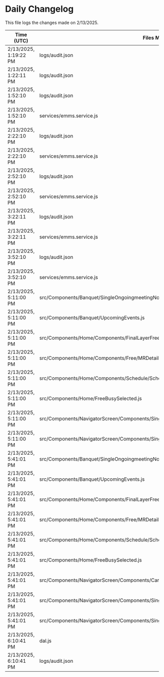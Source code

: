 # Daily Changelog

This file logs the changes made on 2/13/2025.

| Time (UTC)             | Files Modified                    | Changes (Addition/Deletion) |
|------------------------|-----------------------------------|-----------------------------|
| 2/13/2025, 1:19:22 PM | logs/audit.json | 5 Additions & 5 Deletions |
| 2/13/2025, 1:22:11 PM | logs/audit.json | 15 Additions & 15 Deletions|
| 2/13/2025, 1:52:10 PM | logs/audit.json | 15 Additions & 15 Deletions|
| 2/13/2025, 1:52:10 PM | services/emms.service.js | 1 Additions & 0 Deletions|
| 2/13/2025, 2:22:10 PM | logs/audit.json | 15 Additions & 15 Deletions|
| 2/13/2025, 2:22:10 PM | services/emms.service.js | 1 Additions & 0 Deletions|
| 2/13/2025, 2:52:10 PM | logs/audit.json | 15 Additions & 15 Deletions|
| 2/13/2025, 2:52:10 PM | services/emms.service.js | 1 Additions & 0 Deletions|
| 2/13/2025, 3:22:11 PM | logs/audit.json | 15 Additions & 15 Deletions|
| 2/13/2025, 3:22:11 PM | services/emms.service.js | 1 Additions & 0 Deletions|
| 2/13/2025, 3:52:10 PM | logs/audit.json | 15 Additions & 15 Deletions|
| 2/13/2025, 3:52:10 PM | services/emms.service.js | 1 Additions & 0 Deletions|
| 2/13/2025, 5:11:00 PM | src/Components/Banquet/SingleOngoingmeetingNonWedding.js | 1 Additions & 0 Deletions|
| 2/13/2025, 5:11:00 PM | src/Components/Banquet/UpcomingEvents.js | 1 Additions & 1 Deletions|
| 2/13/2025, 5:11:00 PM | src/Components/Home/Components/FinalLayerFree.js | 1 Additions & 0 Deletions|
| 2/13/2025, 5:11:00 PM | src/Components/Home/Components/Free/MRDetailsFree.js | 1 Additions & 1 Deletions|
| 2/13/2025, 5:11:00 PM | src/Components/Home/Components/Schedule/ScheduleBusy.js | 1 Additions & 0 Deletions|
| 2/13/2025, 5:11:00 PM | src/Components/Home/FreeBusySelected.js | 2 Additions & 1 Deletions|
| 2/13/2025, 5:11:00 PM | src/Components/NavigatorScreen/Components/SingleMRCard/CardBody/CardBody.js | 1 Additions & 1 Deletions|
| 2/13/2025, 5:11:00 PM | src/Components/NavigatorScreen/Components/SingleMRCard/CardBodyNoImage/CardBodyNoImage.js | 1 Additions & 1 Deletions|
| 2/13/2025, 5:41:01 PM | src/Components/Banquet/SingleOngoingmeetingNonWedding.js | 1 Additions & 0 Deletions|
| 2/13/2025, 5:41:01 PM | src/Components/Banquet/UpcomingEvents.js | 3 Additions & 1 Deletions|
| 2/13/2025, 5:41:01 PM | src/Components/Home/Components/FinalLayerFree.js | 1 Additions & 0 Deletions|
| 2/13/2025, 5:41:01 PM | src/Components/Home/Components/Free/MRDetailsFree.js | 1 Additions & 1 Deletions|
| 2/13/2025, 5:41:01 PM | src/Components/Home/Components/Schedule/ScheduleBusy.js | 1 Additions & 0 Deletions|
| 2/13/2025, 5:41:01 PM | src/Components/Home/FreeBusySelected.js | 2 Additions & 1 Deletions|
| 2/13/2025, 5:41:01 PM | src/Components/NavigatorScreen/Components/CardHolder/LargeOngoingDisplayHolder.js | 49 Additions & 33 Deletions|
| 2/13/2025, 5:41:01 PM | src/Components/NavigatorScreen/Components/SingleMRCard/CardBody/CardBody.js | 1 Additions & 1 Deletions|
| 2/13/2025, 5:41:01 PM | src/Components/NavigatorScreen/Components/SingleMRCard/CardBodyNoImage/CardBodyNoImage.js | 1 Additions & 1 Deletions|
| 2/13/2025, 6:10:41 PM | dal.js | 30 Additions & 8 Deletions|
| 2/13/2025, 6:10:41 PM | logs/audit.json | 5 Additions & 5 Deletions|
